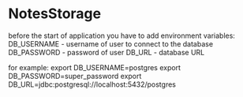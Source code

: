 # NotesStorage

before the start of application you have to add environment variables:
  DB_USERNAME - username of user to connect to the database
  DB_PASSWORD - password of user
  DB_URL - database URL

for example:
  export DB_USERNAME=postgres
  export DB_PASSWORD=super_password
  export DB_URL=jdbc:postgresql://localhost:5432/postgres

